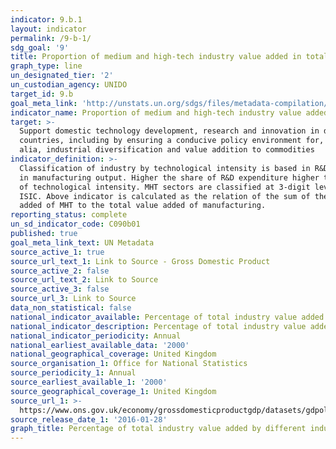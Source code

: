 ```yaml
---
indicator: 9.b.1
layout: indicator
permalink: /9-b-1/
sdg_goal: '9'
title: Proportion of medium and high-tech industry value added in total value added
graph_type: line
un_designated_tier: '2'
un_custodian_agency: UNIDO
target_id: 9.b
goal_meta_link: 'http://unstats.un.org/sdgs/files/metadata-compilation/Metadata-Goal-9.pdf'
indicator_name: Proportion of medium and high-tech industry value added in total value added
target: >-
  Support domestic technology development, research and innovation in developing
  countries, including by ensuring a conducive policy environment for, inter
  alia, industrial diversification and value addition to commodities
indicator_definition: >-
  Classification of industry by technological intensity is based in R&D intake
  in manufacturing output. Higher the share of R&D expenditure higher the level
  of technological intensity. MHT sectors are classified at 3-digit level of
  ISIC. Above indicator is calculated as the relation of the sum of the value
  added of MHT to the total value added of manufacturing.
reporting_status: complete
un_sd_indicator_code: C090b01
published: true
goal_meta_link_text: UN Metadata
source_active_1: true
source_url_text_1: Link to Source - Gross Domestic Product
source_active_2: false
source_url_text_2: Link to Source
source_active_3: false
source_url_3: Link to Source
data_non_statistical: false
national_indicator_available: Percentage of total industry value added by different industries
national_indicator_description: Percentage of total industry value added by different industries
national_indicator_periodicity: Annual
national_earliest_available_data: '2000'
national_geographical_coverage: United Kingdom
source_organisation_1: Office for National Statistics
source_periodicity_1: Annual
source_earliest_available_1: '2000'
source_geographical_coverage_1: United Kingdom
source_url_1: >-
  https://www.ons.gov.uk/economy/grossdomesticproductgdp/datasets/gdpolowlevelaggregates
source_release_date_1: '2016-01-28'
graph_title: Percentage of total industry value added by different industries
---
```



